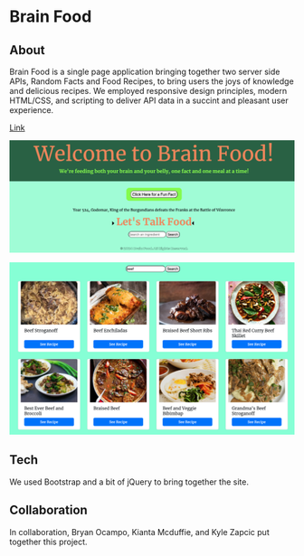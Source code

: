 # Brain Food

## About

Brain Food is a single page application bringing together two server side APIs, Random Facts and Food Recipes, to bring users the joys of knowledge and delicious recipes. We employed responsive design principles, modern HTML/CSS, and scripting to deliver API data in a succint and pleasant user experience.

[Link](github.com/bocampo)

![screenshot](/assets/header.png)

![results](/assets/results.png)

## Tech

We used Bootstrap and a bit of jQuery to bring together the site.

## Collaboration

In collaboration, Bryan Ocampo, Kianta Mcduffie, and Kyle Zapcic put together this project. 

